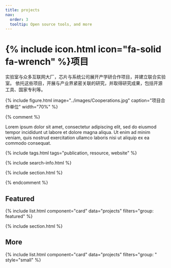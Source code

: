 ```yaml
---
title: projects
nav:
  order: 3
  tooltip: Open source tools, and more
---
```


# {% include icon.html icon="fa-solid fa-wrench" %}项目

实验室与众多互联网大厂，芯片与系统公司展开产学研合作项目，并建立联合实验室。
依托这些项目，开展与产业界紧密关联的研究，并取得研究成果，包括开源工具、国家专利等。

{%
  include figure.html
  image="../images/Cooperations.jpg"
  caption="项目合作单位"
  width="70%"
%}

{% comment %}

  Lorem ipsum dolor sit amet, consectetur adipiscing elit, sed do eiusmod tempor incididunt ut labore et dolore magna aliqua.
  Ut enim ad minim veniam, quis nostrud exercitation ullamco laboris nisi ut aliquip ex ea commodo consequat.

  {% include tags.html tags="publication, resource, website" %}

  {% include search-info.html %}

  {% include section.html %}

{% endcomment %}

## Featured

{% include list.html component="card" data="projects" filters="group: featured" %}


{% include section.html %}

## More

{% include list.html component="card" data="projects" filters="group: " style="small" %}
